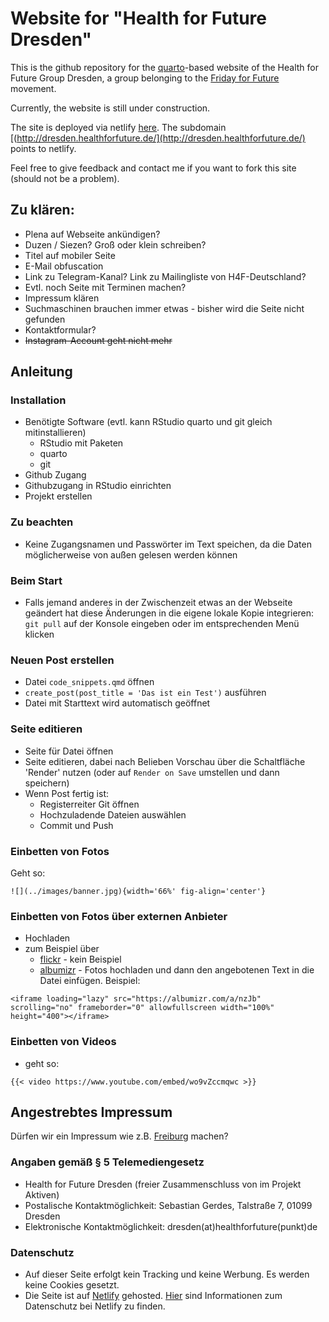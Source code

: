 # Website for "Health for Future Dresden"
This is the github repository for the [quarto](https://quarto.org/)-based website of the Health for Future Group Dresden, a group belonging to the [Friday for Future](https://en.wikipedia.org/wiki/School_Strike_for_Climate) movement.

Currently, the website is still under construction.

The site is deployed via netlify [here](https://h4f-dresden.netlify.app/). The subdomain [(http://dresden.healthforfuture.de/](http://dresden.healthforfuture.de/) points to netlify.

Feel free to give feedback and contact me if you want to fork this site (should not be a problem).

## Zu klären:
* Plena auf Webseite ankündigen?
* Duzen / Siezen? Groß oder klein schreiben?
* Titel auf mobiler Seite
* E-Mail obfuscation
* Link zu Telegram-Kanal? Link zu Mailingliste von H4F-Deutschland?
* Evtl. noch Seite mit Terminen machen?
* Impressum klären
* Suchmaschinen brauchen immer etwas - bisher wird die Seite nicht gefunden
* Kontaktformular?
* ~~Instagram-Account geht nicht mehr~~

## Anleitung
### Installation
* Benötigte Software (evtl. kann RStudio quarto und git gleich mitinstallieren)
  - RStudio mit Paketen
  - quarto
  - git
* Github Zugang
* Githubzugang in RStudio einrichten
* Projekt erstellen

### Zu beachten
* Keine Zugangsnamen und Passwörter im Text speichen, da die Daten möglicherweise von außen gelesen werden können

### Beim Start 
* Falls jemand anderes in der Zwischenzeit etwas an der Webseite geändert hat diese Änderungen in die eigene lokale Kopie integrieren:  `git pull` auf der Konsole eingeben oder im entsprechenden Menü klicken

### Neuen Post erstellen
* Datei `code_snippets.qmd` öffnen
* `create_post(post_title = 'Das ist ein Test')` ausführen
* Datei mit Starttext wird automatisch geöffnet

### Seite editieren
* Seite für Datei öffnen
* Seite editieren, dabei nach Belieben Vorschau über die Schaltfläche 'Render' nutzen (oder auf `Render on Save` umstellen und dann speichern)
* Wenn Post fertig ist:
  * Registerreiter Git öffnen
  * Hochzuladende Dateien auswählen
  * Commit und Push
  
### Einbetten von Fotos
Geht so:

```{.default shortcodes="false"}
![](../images/banner.jpg){width='66%' fig-align='center'}
```

### Einbetten von Fotos über externen Anbieter
* Hochladen
* zum Beispiel über
  * [flickr](https://www.flickr.com/) - kein Beispiel
  * [albumizr](https://albumizr.com/) - Fotos hochladen und dann den angebotenen Text in die Datei einfügen. Beispiel:
  
```{.default shortcodes="false"}
<iframe loading="lazy" src="https://albumizr.com/a/nzJb" scrolling="no" frameborder="0" allowfullscreen width="100%" height="400"></iframe>
```
### Einbetten von Videos
* geht so:

``` {.default shortcodes="false"}
{{< video https://www.youtube.com/embed/wo9vZccmqwc >}}
```


## Angestrebtes Impressum
Dürfen wir ein Impressum wie z.B. [Freiburg](https://freiburg.healthforfuture.de/?page_id=214) machen? 

### Angaben gemäß § 5 Telemediengesetz
* Health for Future Dresden (freier Zusammenschluss von im Projekt Aktiven)
* Postalische Kontaktmöglichkeit: Sebastian Gerdes, Talstraße 7, 01099 Dresden
* Elektronische Kontaktmöglichkeit: dresden(at)healthforfuture(punkt)de

### Datenschutz
* Auf dieser Seite erfolgt kein Tracking und keine Werbung. Es werden keine Cookies gesetzt.
* Die Seite ist auf [Netlify](https://netlify.app/) gehosted. [Hier](https://www.netlify.com/privacy/) sind Informationen zum Datenschutz bei Netlify zu finden.